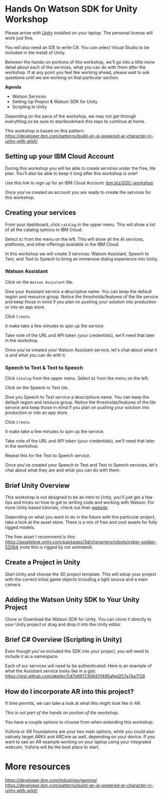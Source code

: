 # Hands On Watson SDK for Unity Workshop

Please arrive with [Unity](https://unity3d.com/) installed on your laptop. The personal license will work just fine.

You will also need an IDE to write C#. You can select Visual Studio to be included in the install of Unity.

Between the hands-on portions of this workshop, we'll go into a little more detail about each of the services, what you can do with them after the workshop. If at any point you feel like working ahead, please wait to ask questions until we are working on that particular section.

**Agenda**
* Watson Services
* Setting Up Project & Watson SDK for Unity
* Scripting in Unity

Depending on the pace of the workshop, we may not get through everything so be sure to star/bookmark this repo to continue at home.

This workshop is based on this pattern: https://developer.ibm.com/patterns/build-an-ai-powered-ar-character-in-unity-with-arkit/

## Setting up your IBM Cloud Account

During this workshop you will be able to create services under the free, lite plan. You'll also be able to keep it long after this workshop is over!

Use this link to sign up for an IBM Cloud Account: [ibm.biz/GDC-workshop](http://ibm.biz/GDC-workshop)

Once you've created an account you are ready to create the services for this workshop.

## Creating your services

From your dashboard, click ```catalog``` in the upper menu. This will show a list of all the catalog options in IBM Cloud. 

Select ```AI``` from the menu on the left. This will show all the AI services, platforms, and other offerings available in the IBM Cloud. 

In this workshop we will create 3 services: Watson Assistant, Speech to Text, and Text to Speech to bring an immersive dialog experience into Unity.

### Watson Assistant

Click on the ```Watson Assistant``` tile.

Give your Assistant service a descriptive name. You can keep the default region and resource group. Notice the thresholds/features of the lite service and keep those in mind if you plan on pushing your solution into production or into an app store.

Click ```Create```.

It make take a few minutes to spin up the service.

Take note of the URL and API token (your credentials), we'll need that later in the workshop.

Once you've created your Watson Assistant service, let's chat about what it is and what you can do with it. 

### Speech to Text & Text to Speech

Click ```Catalog``` from the upper menu. Select ```AI``` from the menu on the left.

Click on the Speech to Text tile.

Give you Speech to Text service a descriptiove name. You can keep the default region and resouce group. Notice the thresholds/features of the lite service and keep those in mind if you plan on pushing your solution into production or into an app store.

Click ```Create```.

It make take a few minutes to spin up the service.

Take note of the URL and API token (your credentials), we'll need that later in the workshop.

Repeat this for the Text to Speech service.

Once you've created your Speech to Text and Text to Speech services, let's chat about what they are and what you can do with them.

## Brief Unity Overview

This workshop is not designed to be an intro to Unity, you'll just get a few tips and tricks on how to get to writing code and working with Watson. For more Unity based tutorials, check out their [website](https://unity3d.com/learn/tutorials).

Depending on what you want to do in the future with this particular project, take a look at the asset store. There is a mix of free and cost assets for fully rigged models.

The free asset I recommend is this: https://assetstore.unity.com/packages/3d/characters/robots/cyber-soldier-52064 (note this is rigged by not animated).

## Create a Project in Unity

Start Unity and choose the 3D project template. This will setup your project with the correct initial game objects including a light source and a main camera. 

## Adding the Watson Unity SDK to Your Unity Project

Clone or Download the Watson SDK for Unity. You can clone it directly to your Unity project or drag and drop it into the Unity editor.

## Brief C# Overview (Scripting in Unity)

Even though you've included the SDK into your project, you will need to include it as a namespace. 

Each of our services will need to be authenticated. Here is an example of what the Assistant service looks like in a gist: https://gist.github.com/akeller/2d7b8913308401495afed257a74a7f28

## How do I incorporate AR into this project?

If time permits, we can take a look at what this might look like in AR.

*This is not part of the hands on portion of the workshop.*

You have a couple options to choose from when extending this workshop. 

Vuforia or AR Foundations are your two main options, while you could also natively target ARKit and ARCore as well, depending on your device. If you want to see an AR example working on your laptop using your integrated webcam, Vuforia will be the best place to start.

# More resources
https://developer.ibm.com/industries/gaming/
https://developer.ibm.com/patterns/build-an-ai-powered-ar-character-in-unity-with-arkit/